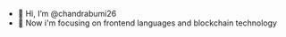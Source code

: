 - 👋 Hi, I’m @chandrabumi26
- 🌱 Now i'm focusing on frontend languages and blockchain technology

<!---
chandrabumi26/chandrabumi26 is a ✨ special ✨ repository because its `README.md` (this file) appears on your GitHub profile.
You can click the Preview link to take a look at your changes.
--->
